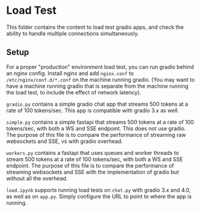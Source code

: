 # Load Test

This folder contains the content to load test gradio apps, and check the ability to handle multiple connections simultaneously. 


## Setup

For a proper "production" environment load test, you can run gradio behind an nginx config. Install nginx and add `nginx.conf` to `/etc/nginx/conf.d/*.conf` on the machine running gradio. (You may want to have a machine running gradio that is separate from the machine running the load test, to include the effect of network latency).

`gradio.py` contains a simple gradio chat app that streams 500 tokens at a rate of 100 tokens/sec. This app is compatible with gradio 3.x as well.

`simple.py` contains a simple fastapi that streams 500 tokens at a rate of 100 tokens/sec, with both a WS and SSE endpoint. This does not use gradio. The purpose of this file is to compare the performance of streaming raw websockets and SSE, vs with gradio overhead.

`workers.py` contains a fastapi that uses queues and worker threads to stream 500 tokens at a rate of 100 tokens/sec, with both a WS and SSE endpoint. The purpose of this file is to compare the performance of streaming websockets and SSE with the implementation of gradio but without all the overhead.


`load.ipynb` supports running load tests on `chat.py` with gradio 3.x and 4.0, as well as on `app.py`. Simply configure the URL to point to where the app is running.
